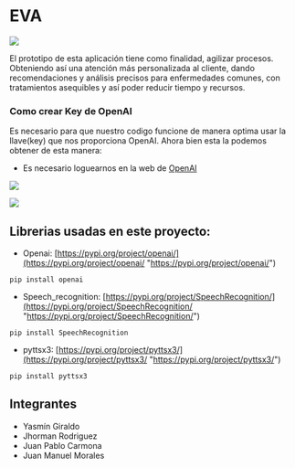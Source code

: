 # EVA





![](https://scontent-bog1-1.xx.fbcdn.net/v/t39.30808-6/344573933_196884446550024_5083295227367216315_n.jpg?_nc_cat=100&ccb=1-7&_nc_sid=8bfeb9&_nc_eui2=AeHKS81mhntRBaSYH4cWKNxSDRIj0GfyCpsNEiPQZ_IKm3-E7b16PJ9L4J0S12Z-5Y4qjpLkW8AXpTG65MMBihLW&_nc_ohc=W1a87-zWj6YAX_T6R0t&_nc_oc=AQnC-dPo56HqWPghXImHIICxCK2NaMdu5L-pjHmGlN_h9Ri9FZV5LNJVJoOmwWORkUM&_nc_ht=scontent-bog1-1.xx&oh=00_AfDt4N3fXNB0Y_B03AJ8vD2c8RlYTuC4kHrhEmX8ZpPjFA&oe=646A1E9F)




El prototipo de esta aplicación tiene como finalidad, agilizar procesos. Obteniendo así una atención más personalizada al cliente, dando recomendaciones y análisis precisos para enfermedades comunes, con tratamientos asequibles y así poder reducir tiempo y recursos.



### Como crear Key de OpenAI
Es necesario para que nuestro codigo funcione de manera optima usar la llave(key) que nos proporciona OpenAI. Ahora bien esta la podemos obtener de esta manera:
- Es necesario loguearnos en la web de [OpenAI](https://platform.openai.com/account/api-keys "OpenAI")

![](https://preview.redd.it/5xci6fvrdb0b1.png?width=1350&format=png&auto=webp&v=enabled&s=c2e0818edcba4304696c3a92ee1d625cbf5d8f06)

![](https://scontent.feoh1-1.fna.fbcdn.net/v/t39.30808-6/347234705_1863140810724462_7282607022333539933_n.jpg?_nc_cat=101&ccb=1-7&_nc_sid=730e14&_nc_eui2=AeFrh7YJXZf68b60-O9yPY37FInO8JQg6HcUic7wlCDod-KuabazWeRpksfDWbt4zSZ3cqVHckP3i8lqFG2_DikR&_nc_ohc=Ffdeoqf3IzoAX-vI-mb&_nc_ht=scontent.feoh1-1.fna&oh=00_AfCQkSnWlnKy8kKQ054JssiLlb-JmQfnp6rtT0_T5r8OYQ&oe=646876FE)

## **Librerias usadas en este proyecto:**

- Openai: [https://pypi.org/project/openai/](https://pypi.org/project/openai/ "https://pypi.org/project/openai/")
```
pip install openai
```

- Speech_recognition: [https://pypi.org/project/SpeechRecognition/](https://pypi.org/project/SpeechRecognition/ "https://pypi.org/project/SpeechRecognition/")
```
pip install SpeechRecognition
```
- pyttsx3: [https://pypi.org/project/pyttsx3/](https://pypi.org/project/pyttsx3/ "https://pypi.org/project/pyttsx3/")

```
pip install pyttsx3
```
## **Integrantes**
- Yasmín Giraldo
- Jhorman Rodriguez
- Juan Pablo Carmona
- Juan Manuel Morales
